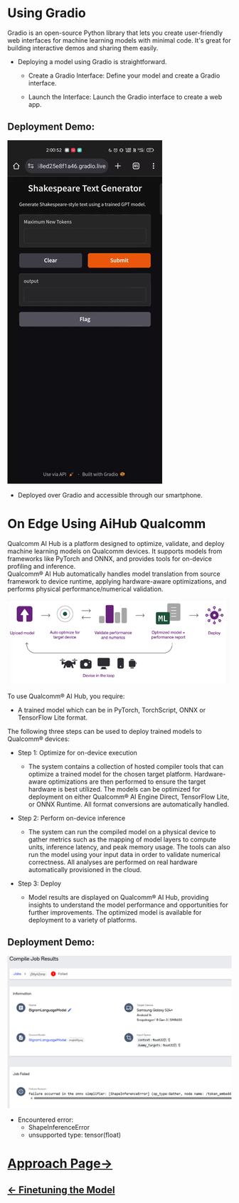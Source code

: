 # Using Gradio
Gradio is an open-source Python library that lets you create user-friendly web interfaces for machine learning models with minimal code. It's great for building interactive demos and sharing them easily.

- Deploying a model using Gradio is straightforward.
    - Create a Gradio Interface: Define your model and create a Gradio interface.

    - Launch the Interface: Launch the Gradio interface to create a web app.

## Deployment Demo:
![BiGModel](./img/deploy/BiGModel.gif)

- Deployed over Gradio and accessible through our smartphone.


# On Edge Using AiHub Qualcomm
Qualcomm AI Hub is a platform designed to optimize, validate, and deploy machine learning models on Qualcomm devices. It supports models from frameworks like PyTorch and ONNX, and provides tools for on-device profiling and inference.
<br>
Qualcomm® AI Hub automatically handles model translation from source framework to device runtime, applying hardware-aware optimizations, and performs physical performance/numerical validation. 

![Steps](./img/deploy/Aihub%20arch.png)

To use Qualcomm® AI Hub, you require:
- A trained model which can be in PyTorch, TorchScript, ONNX or TensorFlow Lite format.

The following three steps can be used to deploy trained models to Qualcomm® devices:

- Step 1: Optimize for on-device execution
    - The system contains a collection of hosted compiler tools that can optimize a trained model for the chosen target platform. Hardware-aware optimizations are then performed to ensure the target hardware is best utilized. The models can be optimized for deployment on either Qualcomm® AI Engine Direct, TensorFlow Lite, or ONNX Runtime. All format conversions are automatically handled.

- Step 2: Perform on-device inference
    - The system can run the compiled model on a physical device to gather metrics such as the mapping of model layers to compute units, inference latency, and peak memory usage. The tools can also run the model using your input data in order to validate numerical correctness. All analyses are performed on real hardware automatically provisioned in the cloud.

- Step 3: Deploy
    - Model results are displayed on Qualcomm® AI Hub, providing insights to understand the model performance and opportunities for further improvements. The optimized model is available for deployment to a variety of platforms.

## Deployment Demo:
![Status](./img/deploy/edgedeploy.png)

- Encountered error: 
    - ShapeInferenceError
    - unsupported type: tensor(float)


# [Approach Page->](index.md)
## [<- Finetuning the Model](finetuning.md)